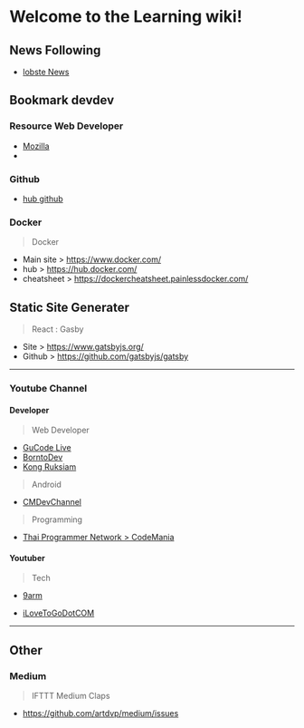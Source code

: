# Welcome to the Learning wiki!

## News Following

- [lobste News](https://lobste.rs/)

## Bookmark devdev

### Resource Web Developer

- [Mozilla](https://developer.mozilla.org/en-US/)
- 
### Github

- [hub github](https://github.com/github/hub)

### Docker

> Docker
- Main site > https://www.docker.com/
- hub > https://hub.docker.com/
- cheatsheet > https://dockercheatsheet.painlessdocker.com/

## Static Site Generater

> React : Gasby
- Site > https://www.gatsbyjs.org/
- Github > https://github.com/gatsbyjs/gatsby

------------------------

### Youtube Channel

#### Developer

> Web Developer
- [GuCode Live](https://www.youtube.com/channel/UC2e64YsO3vH8LAP7OJxfmdQ)
- [BorntoDev](https://www.youtube.com/user/Sabyelife)
- [Kong Ruksiam](https://www.youtube.com/channel/UCB6eDEzpqpiaZnDMzoje57Q)

> Android
- [CMDevChannel](https://www.youtube.com/user/CMDevChannel/featured)

> Programming
- [Thai Programmer Network > CodeMania](https://www.youtube.com/channel/UCkTk9AN96KAa0hoQ2md26Yg/videos)

#### Youtuber

> Tech
- [9arm](https://www.youtube.com/channel/UCoiEtD4v1qMAqHV5MDI5Qpg)

- [iLoveToGoDotCOM](https://www.youtube.com/user/iLoveToGoDotCOM/videos)

--------------------------------
## Other

### Medium

> IFTTT Medium Claps
- https://github.com/artdvp/medium/issues
